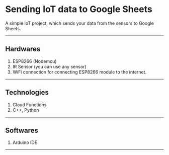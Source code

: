 # Sending IoT data to Google Sheets

A simple IoT project, which sends your data from the sensors to Google Sheets.

----

## Hardwares

1. ESP8266 (Nodemcu)
2. IR Sensor (you can use any sensor)
3. WiFi connection for connecting ESP8266 module to the internet.

----

## Technologies

1. Cloud Functions
2. C++, Python

----

## Softwares

1. Arduino IDE

---
